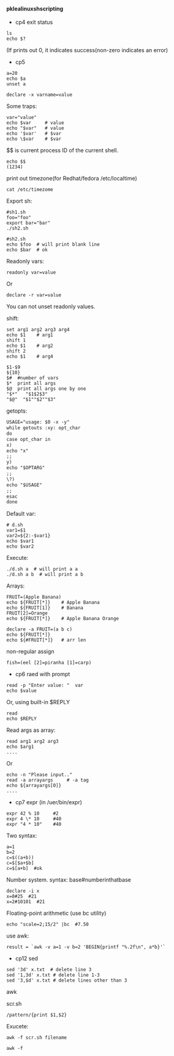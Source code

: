 #### pklealinuxshscripting

- cp4
exit status
```
ls
echo $?
```
(If prints out 0, it indicates success(non-zero indicates an error)

- cp5
```
a=20
echo $a
unset a
```
```
declare -x varname=value
```
Some traps:
```
var="value"
echo $var     # value
echo "$var"   # value
echo '$var'   # $var
echo \$var    # $var
```
$$ is current process ID of the current shell.
```
echo $$
(1234)
```
print out timezone(for Redhat/fedora /etc/localtime)
```
cat /etc/timezome
```

Export sh:
```
#sh1.sh
foo="foo"
export bar="bar"
./sh2.sh
```
```
#sh2.sh
echo $foo  # will print blank line
echo $bar  # ok
```

Readonly vars:
```
readonly var=value
```
Or
```
declare -r var=value
```
You can not unset readonly values.

shift:
```
set arg1 arg2 arg3 arg4
echo $1    # arg1
shift 1 
echo $1    # arg2
shift 2
echo $1    # arg4
```
```
$1-$9
${10}
$#  #number of vars
$*  print all args
$@  print all args one by one
"$*"   "$1$2$3"
"$@"  "$1""$2""$3"
```

getopts:
```y
USAGE="usage: $0 -x -y"
while getouts :xy: opt_char
do
case opt_char in
x)
echo "x"
;;
y)
echo "$OPTARG"
;;
\?)
echo "$USAGE"
;;
esac
done
```

Default var:
```
# d.sh
var1=$1
var2=${2:-$var1}
echo $var1
echo $var2
```
Execute:
```
./d.sh a  # will print a a
./d.sh a b  # will print a b
```

Arrays:
```
FRUIT=(Apple Banana)
echo ${FRUIT[*]}    # Apple Banana
echo ${FRUIT[1]}    # Banana
FRUIT[2]=Orange
echo ${FRUIT[*]}    # Apple Banana Orange
```
```
declare -a FRUIT=(a b c)
echo ${FRUIT[*]}
echo ${#FRUIT[*]}   # arr len
```
non-regular assign
```
fish=(eel [2]=piranha [1]=carp)
```
- cp6
raed with prompt
```
read -p "Enter value: "  var
echo $value
```
Or, using built-in $REPLY
```
read
echo $REPLY
```
Read args as array:
```
read arg1 arg2 arg3
echo $arg1
....
```
Or
```
echo -n "Please input.."
read -a arrayargs     # -a tag
echo ${arrayargs[0]}
....
```


- cp7
expr  (in /uer/bin/expr)
```
expr 42 % 10     #2
expr 4 \* 10     #40
expr "4 * 10"    #40
```

Two syntax:
```
a=1
b=2
c=$((a+b))
c=$[$a+$b]
c=$[a+b]  #ok
```

Number system. syntax: base#numberinthatbase
```
declare -i x
x=8#25  #21
x=2#10101  #21
```

Floating-point arithmetic (use bc utility)
```
echo "scale=2;15/2" |bc  #7.50
```
use awk:
```
result = `awk -v a=1 -v b=2 'BEGIN{printf "%.2f\n", a*b}'`
```




- cp12
sed
```
sed '3d' x.txt  # delete line 3
sed '1,3d' x.txt # delete line 1-3
sed '3,$d' x.txt # delete lines other than 3
```

awk

scr.sh
```
/pattern/{print $1,$2}
```
Exucete:
```
awk -f scr.sh filename
```
```
awk -f

